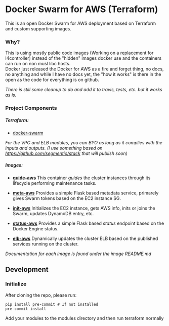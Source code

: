 # Docker Swarm for AWS (Terraform)
This is an open Docker Swarm for AWS deployment based on Terraform and custom supporting images.

### Why?
This is using mostly public code images (Working on a replacement for l4controller) instead of the "hidden" images docker use and the containers can run on non musl libc hosts.  
Docker just released the Docker for AWS as a fire and forget thing, no docs, no anything and while I have no docs yet, the "how it works" is there in the open as the code for everything is on github.


*There is still some cleanup to do and add it to travis, tests, etc. but it works as is.*

### Project Components

##### Terraform:
* [docker-swarm](https://github.com/pecigonzalo/tf-docker-swarm)

*For the VPC and ELB modules, you can BYO as long as it complies with the inputs and outputs. (I use something based on https://github.com/segmentio/stack that will publish soon)*

##### Images:
- **[guide-aws](https://github.com/pecigonzalo/docker-guide-aws)**
This container *guides* the cluster instances through its lifecycle performing maintenance tasks.

- **[meta-aws](https://github.com/pecigonzalo/docker-meta-aws)**
Provides a simple Flask based metadata service, primarely gives Swarm tokens based on the EC2 instance SG.

- **[init-aws](https://github.com/pecigonzalo/docker-init-aws)**
Initializes the EC2 instance, gets AWS info, inits or joins the Swarm, updates DynamoDB entry, etc.

- **[status-aws](https://github.com/pecigonzalo/docker-status-aws)**
Provides a simple Flask based *status* endpoint based on the Docker Engine status.

- **[elb-aws](https://github.com/pecigonzalo/docker-elb-aws)**
Dynamically updates the cluster ELB based on the published services running on the cluster.

*Documentation for each image is found under the image README.md*

## Development
### Initialize

After cloning the repo, please run:
```
pip install pre-commit # If not installed
pre-commit install
```
Add your modules to the modules directory and then run terraform normally

